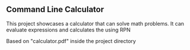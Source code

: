 ## Command Line Calculator

This project showcases a calculator that can solve math problems.
It can evaluate expressions and calculates the using RPN

Based on "calculator.pdf" inside the project directory
